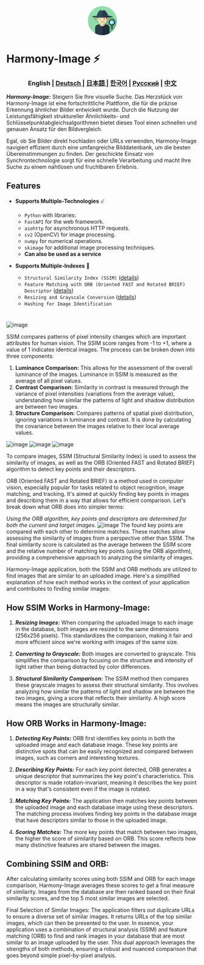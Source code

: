 <div align="center">
  <img src="assets/logo.svg" width="15%"/>
</div>

# Harmony-Image ⚡️

<div align="center">
  <h3>  English | <a href="https://github.com/Solrikk/Harmony-Image/blob/main/README_GE.md"> Deutsch </a> | <a href="README_JP.md"> 日本語 </a> | <a href="README_KR.md">한국어</a> | <a href="https://github.com/Solrikk/Harmony-Image/blob/main/README_RU.md">Русский</a> | <a href="README_CN.md">中文</a> </h3>
</div>

 **_Harmony-Image:_** Steigern Sie Ihre visuelle Suche. Das Herzstück von Harmony-Image ist eine fortschrittliche Plattform, die für die präzise Erkennung ähnlicher Bilder entwickelt wurde. Durch die Nutzung der Leistungsfähigkeit struktureller Ähnlichkeits- und Schlüsselpunktabgleichsalgorithmen bietet dieses Tool einen schnellen und genauen Ansatz für den Bildvergleich.

Egal, ob Sie Bilder direkt hochladen oder URLs verwenden, Harmony-Image navigiert effizient durch eine umfangreiche Bilddatenbank, um die besten Übereinstimmungen zu finden. Der geschickte Einsatz von Synchrontechnologie sorgt für eine schnelle Verarbeitung und macht Ihre Suche zu einem nahtlosen und fruchtbaren Erlebnis.

## Features
- **Supports Multiple-Technologies** ☄️

  - `Python` with libraries:
  - `FastAPI` for the web framework.
  - `aiohttp` for asynchronous HTTP requests.
  - `cv2` (OpenCV) for image processing.
  - `numpy` for numerical operations.
  - `skimage` for additional image processing techniques.
  - **Can also be used as a service**

- **Supports Multiple-Indexes** 🚀

  - `Structural Similarity Index (SSIM)` ([details](https://en.wikipedia.org/wiki/Structural_similarity_index_measure))
  - `Feature Matching with ORB (Oriented FAST and Rotated BRIEF) Descriptor` ([details](https://en.wikipedia.org/wiki/Oriented_FAST_and_rotated_BRIEF))
  - `Resizing and Grayscale Conversion` ([details](https://en.wikipedia.org/wiki/Grayscale))
  - `Hashing for Image Identification` 

#

![image](https://wikimedia.org/api/rest_v1/media/math/render/svg/4203f29f732e5cdc9d8a95907ef6d8e12f08ca09)

SSIM compares patterns of pixel intensity changes which are important attributes for human vision. The SSIM score ranges from -1 to +1, where a value of 1 indicates identical images. The process can be broken down into three components:
1) **Luminance Comparison:** This allows for the assessment of the overall luminance of the images. Luminance in SSIM is measured as the average of all pixel values.
2) **Contrast Comparison:** Similarity in contrast is measured through the variance of pixel intensities (variations from the average value), understanding how similar the patterns of light and shadow distribution are between two images.
3) **Structure Comparison:** Compares patterns of spatial pixel distribution, ignoring variations in luminance and contrast. It is done by calculating the covariance between the images relative to their local average values.

![image](https://wikimedia.org/api/rest_v1/media/math/render/svg/96b4f1c3840c3707a93197798dcbfbfff24fa92b)
![image](https://wikimedia.org/api/rest_v1/media/math/render/svg/fcda97086476fa420b3b06568a0d202980a600d0)
![image](https://wikimedia.org/api/rest_v1/media/math/render/svg/1aebd62ba5b7e6ae47780ccfa659333f078d6eac)

To compare images, SSIM (Structural Similarity Index) is used to assess the similarity of images, as well as the ORB (Oriented FAST and Rotated BRIEF) algorithm to detect key points and their descriptors.

ORB (Oriented FAST and Rotated BRIEF) is a method used in computer vision, especially popular for tasks related to object recognition, image matching, and tracking. It's aimed at quickly finding key points in images and describing them in a way that allows for efficient comparison. Let's break down what ORB does into simpler terms:

_Using the ORB algorithm, key points and descriptors are determined for both the current and target images._
![image](https://i.stack.imgur.com/spSvt.png)
The found key points are compared with each other to determine matches. These matches allow assessing the similarity of images from a perspective other than SSIM. The final similarity score is calculated as the average between the SSIM score and the relative number of matching key points (using the ORB algorithm), providing a comprehensive approach to analyzing the similarity of images.

Harmony-Image application, both the SSIM and ORB methods are utilized to find images that are similar to an uploaded image. Here's a simplified explanation of how each method works in the context of your application and contributes to finding similar images:

## How SSIM Works in Harmony-Image:
1) **_Resizing Images:_** When comparing the uploaded image to each image in the database, both images are resized to the same dimensions (256x256 pixels). This standardizes the comparison, making it fair and more efficient since we're working with images of the same size.

2) **_Converting to Grayscale:_** Both images are converted to grayscale. This simplifies the comparison by focusing on the structure and intensity of light rather than being distracted by color differences.

3) **_Structural Similarity Comparison:_** The SSIM method then compares these grayscale images to assess their structural similarity. This involves analyzing how similar the patterns of light and shadow are between the two images, giving a score that reflects their similarity. A high score means the images are structurally similar.

## How ORB Works in Harmony-Image:
1) **_Detecting Key Points:_** ORB first identifies key points in both the uploaded image and each database image. These key points are distinctive spots that can be easily recognized and compared between images, such as corners and interesting textures.

2) **_Describing Key Points:_** For each key point detected, ORB generates a unique descriptor that summarizes the key point's characteristics. This descriptor is made rotation-invariant, meaning it describes the key point in a way that's consistent even if the image is rotated.

3) **_Matching Key Points:_** The application then matches key points between the uploaded image and each database image using these descriptors. The matching process involves finding key points in the database image that have descriptors similar to those in the uploaded image.

4) **_Scoring Matches:_** The more key points that match between two images, the higher the score of similarity based on ORB. This score reflects how many distinctive features are shared between the images.

## Combining SSIM and ORB:
 After calculating similarity scores using both SSIM and ORB for each image comparison, Harmony-Image averages these scores to get a final measure of similarity.
Images from the database are then ranked based on their final similarity scores, and the top 5 most similar images are selected.

 Final Selection of Similar Images:
The application filters out duplicate URLs to ensure a diverse set of similar images.
 It returns URLs of the top similar images, which can then be presented to the user.
 In essence, your application uses a combination of structural analysis (SSIM) and feature matching (ORB) to find and rank images in your database that are most similar to an image uploaded by the user. This dual approach leverages the strengths of both methods, ensuring a robust and nuanced comparison that goes beyond simple pixel-by-pixel analysis.

